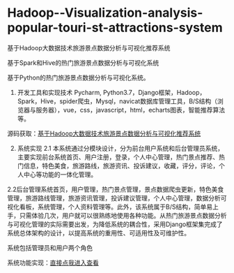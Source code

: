 # Hadoop--Visualization-analysis-popular-touri-st-attractions-system
基于Hadoop大数据技术旅游景点数据分析与可视化推荐系统

基于Spark和Hive的热门旅游景点数据分析与可视化系统

基于Python的热门旅游景点数据分析与可视化系统。 


1. 开发工具和实现技术
Pycharm, Python3.7，Django框架，Hadoop，Spark，Hive，spider爬虫，Mysql，navicat数据库管理工具，B/S结构（浏览器与服务器），vue，css，javascript，html，echarts图表，智能推荐算法等。

源码获取：[基于Hadoop大数据技术旅游景点数据分析与可视化推荐系统](https://download.csdn.net/download/weixin_46115961/90461028)

2. 系统实现
2.1 本系统通过分模块设计，分为前台用户系统和后台管理员系统，主要实现前台系统首页、用户注册，登录，个人中心管理，热门景点推荐、热门信息，特色美食，旅游路线，旅游资讯、投诉建议，收藏，评分，评论，个人中心等功能的一体化管理。

2.2后台管理系统首页，用户管理，热门景点管理，景点数据爬虫更新，特色美食管理，旅游路线管理，旅游资讯管理，投诉建议管理，个人中心管理，数据分析可视化看板，系统管理，个人资料管理等。此外，该系统属于B/S结构，简单易上手，只需体验几次，用户就可以很熟练地使用各种功能。从热门旅游景点数据分析与可视化管理的实际需要出发，为降低系统的耦合性，采用Django框架集完成了系统总体架构的设计，以提高系统的重用性、可适用性及可维护性。

系统包括管理员和用户两个角色

系统功能实现：[直接点我进入查看](https://blog.csdn.net/weixin_46115961/article/details/147572081?spm=1001.2014.3001.5501)

                          
